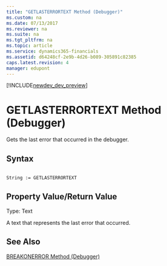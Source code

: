 ```yaml
---
title: "GETLASTERRORTEXT Method (Debugger)"
ms.custom: na
ms.date: 07/13/2017
ms.reviewer: na
ms.suite: na
ms.tgt_pltfrm: na
ms.topic: article
ms.service: dynamics365-financials
ms.assetid: d64248cf-2e9b-4d26-b089-305891c82385
caps.latest.revision: 4
manager: edupont
---
```


[!INCLUDE[newdev_dev_preview](../includes/newdev_dev_preview.md)]

# GETLASTERRORTEXT Method (Debugger)
Gets the last error that occurred in the debugger.  
  
## Syntax  
  
```  
  
String := GETLASTERRORTEXT  
```  
  
## Property Value/Return Value  
 Type: Text  
  
 A text that represents the last error that occurred.  
  
## See Also  
 <!--Links [Debugging](Debugging.md) -->   
 [BREAKONERROR Method \(Debugger\)](devenv-BREAKONERROR-Method-Debugger.md)